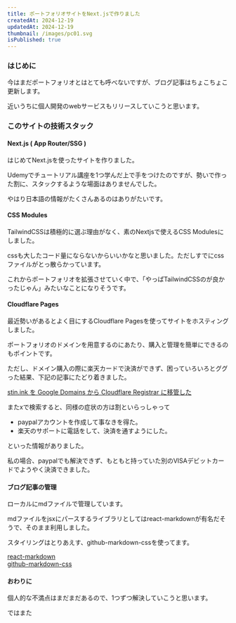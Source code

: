 ```yaml
---
title: ポートフォリオサイトをNext.jsで作りました
createdAt: 2024-12-19
updatedAt: 2024-12-19
thumbnail: /images/pc01.svg
isPublished: true
---
```

### はじめに
今はまだポートフォリオとはとても呼べないですが、ブログ記事はちょこちょこ更新します。

近いうちに個人開発のwebサービスもリリースしていこうと思います。

### このサイトの技術スタック
#### Next.js ( App Router/SSG )
はじめてNext.jsを使ったサイトを作りました。

Udemyでチュートリアル講座を1つ学んだ上で手をつけたのですが、勢いで作った割に、スタックするような場面はありませんでした。

やはり日本語の情報がたくさんあるのはありがたいです。

#### CSS Modules
TailwindCSSは積極的に選ぶ理由がなく、素のNextjsで使えるCSS Modulesにしました。

cssも大したコード量にならないからいいかなと思いました。ただしすでにcssファイルがとっ散らかっています。

これからポートフォリオを拡張させていく中で、「やっぱTailwindCSSのが良かったじゃん」みたいなことになりそうです。

#### Cloudflare Pages
最近勢いがあるとよく目にするCloudflare Pagesを使ってサイトをホスティングしました。

ポートフォリオのドメインを用意するのにあたり、購入と管理を簡単にできるのもポイントです。

ただし、ドメイン購入の際に楽天カードで決済ができず、困っていろいろとググった結果、下記の記事にたどり着きました。


[stin.ink を Google Domains から Cloudflare Registrar に移管した](https://blog.stin.ink/articles/sitn-ink-from-google-to-cloudflare)

またxで検索すると、同様の症状の方は割といらっしゃって
- paypalアカウントを作成して事なきを得た。
- 楽天のサポートに電話をして、決済を通すようにした。

といった情報がありました。

私の場合、paypalでも解決できず、もともと持っていた別のVISAデビットカードでようやく決済できました。

#### ブログ記事の管理
ローカルにmdファイルで管理しています。

mdファイルをjsxにパースするライブラリとしてはreact-markdownが有名だそうで、そのまま利用しました。

スタイリングはとりあえす、github-markdown-cssを使ってます。


[react-markdown](https://github.com/remarkjs/react-markdown?tab=readme-ov-file)  
[github-markdown-css](https://github.com/sindresorhus/github-markdown-css/tree/main?tab=readme-ov-file)

#### おわりに
個人的な不満点はまだまだあるので、1つずつ解決していこうと思います。

ではまた